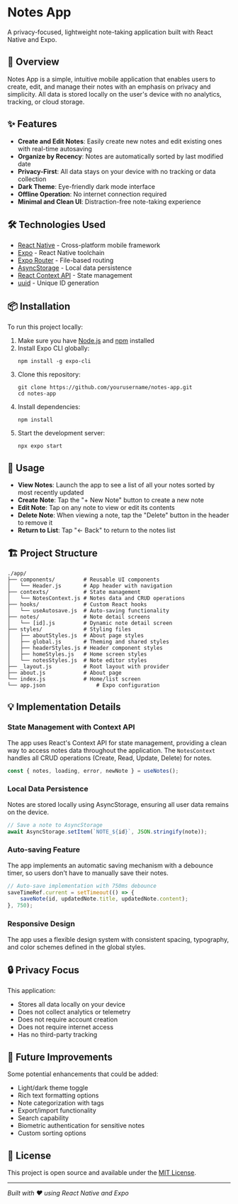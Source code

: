 # Notes App

A privacy-focused, lightweight note-taking application built with React Native and Expo.

## 📱 Overview

Notes App is a simple, intuitive mobile application that enables users to create, edit, and manage their notes with an emphasis on privacy and simplicity. All data is stored locally on the user's device with no analytics, tracking, or cloud storage.

## ✨ Features

- **Create and Edit Notes**: Easily create new notes and edit existing ones with real-time autosaving
- **Organize by Recency**: Notes are automatically sorted by last modified date
- **Privacy-First**: All data stays on your device with no tracking or data collection
- **Dark Theme**: Eye-friendly dark mode interface
- **Offline Operation**: No internet connection required
- **Minimal and Clean UI**: Distraction-free note-taking experience

## 🛠️ Technologies Used

- [React Native](https://reactnative.dev/) - Cross-platform mobile framework
- [Expo](https://expo.dev/) - React Native toolchain
- [Expo Router](https://docs.expo.dev/routing/introduction/) - File-based routing
- [AsyncStorage](https://react-native-async-storage.github.io/async-storage/) - Local data persistence
- [React Context API](https://reactjs.org/docs/context.html) - State management
- [uuid](https://www.npmjs.com/package/uuid) - Unique ID generation

## 📦 Installation

To run this project locally:

1. Make sure you have [Node.js](https://nodejs.org/) and [npm](https://www.npmjs.com/) installed
2. Install Expo CLI globally:
   ```
   npm install -g expo-cli
   ```
3. Clone this repository:
   ```
   git clone https://github.com/yourusername/notes-app.git
   cd notes-app
   ```
4. Install dependencies:
   ```
   npm install
   ```
5. Start the development server:
   ```
   npx expo start
   ```

## 📱 Usage

- **View Notes**: Launch the app to see a list of all your notes sorted by most recently updated
- **Create Note**: Tap the "+ New Note" button to create a new note
- **Edit Note**: Tap on any note to view or edit its contents
- **Delete Note**: When viewing a note, tap the "Delete" button in the header to remove it
- **Return to List**: Tap "← Back" to return to the notes list

## 🏗️ Project Structure

```
./app/
├── components/         # Reusable UI components
│   └── Header.js       # App header with navigation
├── contexts/           # State management
│   └── NotesContext.js # Notes data and CRUD operations
├── hooks/              # Custom React hooks
│   └── useAutosave.js  # Auto-saving functionality
├── notes/              # Note detail screens
│   └── [id].js         # Dynamic note detail screen
├── styles/             # Styling files
│   ├── aboutStyles.js  # About page styles
│   ├── global.js       # Theming and shared styles
│   ├── headerStyles.js # Header component styles
│   ├── homeStyles.js   # Home screen styles
│   └── notesStyles.js  # Note editor styles
├── _layout.js          # Root layout with provider
├── about.js            # About page
└── index.js            # Home/list screen
└── app.json                # Expo configuration
```

## 💡 Implementation Details

### State Management with Context API

The app uses React's Context API for state management, providing a clean way to access notes data throughout the application. The `NotesContext` handles all CRUD operations (Create, Read, Update, Delete) for notes.

```jsx
const { notes, loading, error, newNote } = useNotes();
```

### Local Data Persistence

Notes are stored locally using AsyncStorage, ensuring all user data remains on the device.

```jsx
// Save a note to AsyncStorage
await AsyncStorage.setItem(`NOTE_${id}`, JSON.stringify(note));
```

### Auto-saving Feature

The app implements an automatic saving mechanism with a debounce timer, so users don't have to manually save their notes.

```jsx
// Auto-save implementation with 750ms debounce
saveTimeRef.current = setTimeout(() => {
    saveNote(id, updatedNote.title, updatedNote.content);
}, 750);
```

### Responsive Design

The app uses a flexible design system with consistent spacing, typography, and color schemes defined in the global styles.

## 🔒 Privacy Focus

This application:
- Stores all data locally on your device
- Does not collect analytics or telemetry
- Does not require account creation
- Does not require internet access
- Has no third-party tracking

## 🚀 Future Improvements

Some potential enhancements that could be added:

- Light/dark theme toggle
- Rich text formatting options
- Note categorization with tags
- Export/import functionality
- Search capability
- Biometric authentication for sensitive notes
- Custom sorting options

## 📄 License

This project is open source and available under the [MIT License](LICENSE).

---

*Built with ❤️ using React Native and Expo*